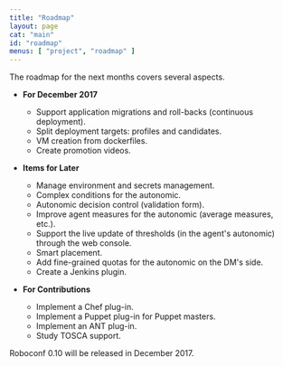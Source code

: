 ```yaml
---
title: "Roadmap"
layout: page
cat: "main"
id: "roadmap"
menus: [ "project", "roadmap" ]
---
```


The roadmap for the next months covers several aspects.

<!-- 
	 &nbsp; <span class="glyphicon glyphicon-ok"></span>
	 &nbsp; <span class="glyphicon glyphicon-time"></span>
-->


* **For December 2017**

	* Support application migrations and roll-backs (continuous deployment).
	* Split deployment targets: profiles and candidates.
	* VM creation from dockerfiles.
	* Create promotion videos.


* **Items for Later**

	* Manage environment and secrets management.
	* Complex conditions for the autonomic.
	* Autonomic decision control (validation form).
	* Improve agent measures for the autonomic (average measures, etc.).
	* Support the live update of thresholds (in the agent's autonomic) through the web console.
	* Smart placement.
	* Add fine-grained quotas for the autonomic on the DM's side.
	* Create a Jenkins plugin.


* **For Contributions**

	* Implement a Chef plug-in.
	* Implement a Puppet plug-in for Puppet masters.
	* Implement an ANT plug-in.
	* Study TOSCA support.


Roboconf 0.10 will be released in December 2017.
